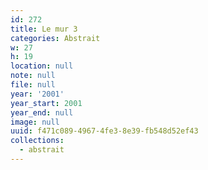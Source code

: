```yaml
---
id: 272
title: Le mur 3
categories: Abstrait
w: 27
h: 19
location: null
note: null
file: null
year: '2001'
year_start: 2001
year_end: null
image: null
uuid: f471c089-4967-4fe3-8e39-fb548d52ef43
collections:
  - abstrait
---
```



